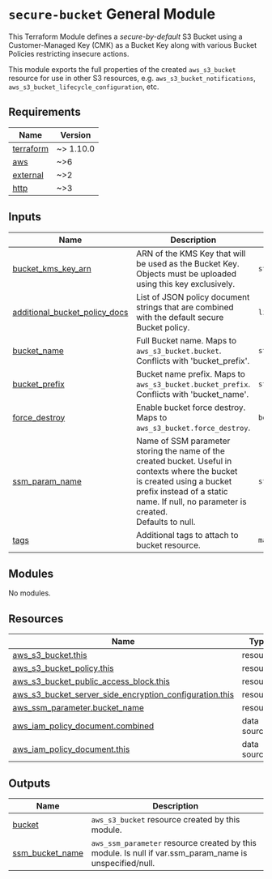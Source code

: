 # `secure-bucket` General Module

This Terraform Module defines a _secure-by-default_ S3 Bucket using a Customer-Managed Key (CMK) as a Bucket Key along with various Bucket Policies restricting insecure actions.

This module exports the full properties of the created `aws_s3_bucket` resource for use in other S3 resources, e.g. `aws_s3_bucket_notifications`, `aws_s3_bucket_lifecycle_configuration`, etc.

<!-- BEGIN_TF_DOCS -->
<!--WARNING: GENERATED CONTENT with terraform-docs, e.g.
     'terraform-docs --config "$(git rev-parse --show-toplevel)/.terraform-docs.yml" .'
     Manually updating sections between TF_DOCS tags may be overwritten.
     See https://terraform-docs.io/user-guide/configuration/ for more information.
-->
## Requirements

| Name | Version |
|------|---------|
| <a name="requirement_terraform"></a> [terraform](#requirement\_terraform) | ~> 1.10.0 |
| <a name="requirement_aws"></a> [aws](#requirement\_aws) | ~>6 |
| <a name="requirement_external"></a> [external](#requirement\_external) | ~>2 |
| <a name="requirement_http"></a> [http](#requirement\_http) | ~>3 |

<!--WARNING: GENERATED CONTENT with terraform-docs, e.g.
     'terraform-docs --config "$(git rev-parse --show-toplevel)/.terraform-docs.yml" .'
     Manually updating sections between TF_DOCS tags may be overwritten.
     See https://terraform-docs.io/user-guide/configuration/ for more information.
-->
## Inputs

| Name | Description | Type | Default | Required |
|------|-------------|------|---------|:--------:|
| <a name="input_bucket_kms_key_arn"></a> [bucket\_kms\_key\_arn](#input\_bucket\_kms\_key\_arn) | ARN of the KMS Key that will be used as the Bucket Key. Objects must be uploaded using this key exclusively. | `string` | n/a | yes |
| <a name="input_additional_bucket_policy_docs"></a> [additional\_bucket\_policy\_docs](#input\_additional\_bucket\_policy\_docs) | List of JSON policy document strings that are combined with the default secure Bucket policy. | `list(string)` | `[]` | no |
| <a name="input_bucket_name"></a> [bucket\_name](#input\_bucket\_name) | Full Bucket name. Maps to `aws_s3_bucket.bucket`. Conflicts with 'bucket\_prefix'. | `string` | `null` | no |
| <a name="input_bucket_prefix"></a> [bucket\_prefix](#input\_bucket\_prefix) | Bucket name prefix. Maps to `aws_s3_bucket.bucket_prefix`. Conflicts with 'bucket\_name'. | `string` | `null` | no |
| <a name="input_force_destroy"></a> [force\_destroy](#input\_force\_destroy) | Enable bucket force destroy. Maps to `aws_s3_bucket.force_destroy`. | `bool` | `false` | no |
| <a name="input_ssm_param_name"></a> [ssm\_param\_name](#input\_ssm\_param\_name) | Name of SSM parameter storing the name of the created bucket. Useful in contexts where the bucket<br/>is created using a bucket prefix instead of a static name. If null, no parameter is created.<br/>Defaults to null. | `string` | `null` | no |
| <a name="input_tags"></a> [tags](#input\_tags) | Additional tags to attach to bucket resource. | `map(string)` | `{}` | no |

<!--WARNING: GENERATED CONTENT with terraform-docs, e.g.
     'terraform-docs --config "$(git rev-parse --show-toplevel)/.terraform-docs.yml" .'
     Manually updating sections between TF_DOCS tags may be overwritten.
     See https://terraform-docs.io/user-guide/configuration/ for more information.
-->
## Modules

No modules.

<!--WARNING: GENERATED CONTENT with terraform-docs, e.g.
     'terraform-docs --config "$(git rev-parse --show-toplevel)/.terraform-docs.yml" .'
     Manually updating sections between TF_DOCS tags may be overwritten.
     See https://terraform-docs.io/user-guide/configuration/ for more information.
-->
## Resources

| Name | Type |
|------|------|
| [aws_s3_bucket.this](https://registry.terraform.io/providers/hashicorp/aws/latest/docs/resources/s3_bucket) | resource |
| [aws_s3_bucket_policy.this](https://registry.terraform.io/providers/hashicorp/aws/latest/docs/resources/s3_bucket_policy) | resource |
| [aws_s3_bucket_public_access_block.this](https://registry.terraform.io/providers/hashicorp/aws/latest/docs/resources/s3_bucket_public_access_block) | resource |
| [aws_s3_bucket_server_side_encryption_configuration.this](https://registry.terraform.io/providers/hashicorp/aws/latest/docs/resources/s3_bucket_server_side_encryption_configuration) | resource |
| [aws_ssm_parameter.bucket_name](https://registry.terraform.io/providers/hashicorp/aws/latest/docs/resources/ssm_parameter) | resource |
| [aws_iam_policy_document.combined](https://registry.terraform.io/providers/hashicorp/aws/latest/docs/data-sources/iam_policy_document) | data source |
| [aws_iam_policy_document.this](https://registry.terraform.io/providers/hashicorp/aws/latest/docs/data-sources/iam_policy_document) | data source |

<!--WARNING: GENERATED CONTENT with terraform-docs, e.g.
     'terraform-docs --config "$(git rev-parse --show-toplevel)/.terraform-docs.yml" .'
     Manually updating sections between TF_DOCS tags may be overwritten.
     See https://terraform-docs.io/user-guide/configuration/ for more information.
-->
## Outputs

| Name | Description |
|------|-------------|
| <a name="output_bucket"></a> [bucket](#output\_bucket) | `aws_s3_bucket` resource created by this module. |
| <a name="output_ssm_bucket_name"></a> [ssm\_bucket\_name](#output\_ssm\_bucket\_name) | `aws_ssm_parameter` resource created by this module. Is null if var.ssm\_param\_name is unspecified/null. |
<!-- END_TF_DOCS -->
